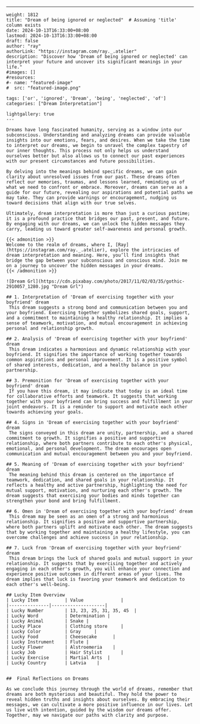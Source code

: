 ---
    weight: 1812
    title: "Dream of being ignored or neglected"  # Assuming 'title' column exists
    date: 2024-10-13T16:33:00+08:00
    lastmod: 2024-10-13T16:33:00+08:00
    draft: false
    author: "ray"
    authorLink: "https://instagram.com/ray._.atelier"
    description: "Discover how 'Dream of being ignored or neglected' can interpret your future and uncover its significant meanings in your life."
    #images: []
    #resources:
    #- name: "featured-image"
    #  src: "featured-image.png"
    
    tags: ['or', 'ignored', 'Dream', 'being', 'neglected', 'of']
    categories: ["Dream Interpretation"]
    
    lightgallery: true
    ---
    
    Dreams have long fascinated humanity, serving as a window into our subconscious. Understanding and analyzing dreams can provide valuable insights into our emotions, fears, and desires. When we take the time to interpret our dreams, we begin to unravel the complex tapestry of our inner thoughts. This process not only helps us understand ourselves better but also allows us to connect our past experiences with our present circumstances and future possibilities.
    
    By delving into the meanings behind specific dreams, we can gain clarity about unresolved issues from our past. These dreams often reflect our memories, traumas, and lessons learned, reminding us of what we need to confront or embrace. Moreover, dreams can serve as a guide for our future, revealing our aspirations and potential paths we may take. They can provide warnings or encouragement, nudging us toward decisions that align with our true selves.
    
    Ultimately, dream interpretation is more than just a curious pastime; it is a profound practice that bridges our past, present, and future. By engaging with our dreams, we can unlock the hidden messages they carry, leading us toward greater self-awareness and personal growth.
    
    {{< admonition >}}
    Welcome to the realm of dreams, where I, [Ray](https://instagram.com/ray._.atelier), explore the intricacies of dream interpretation and meaning. Here, you’ll find insights that bridge the gap between your subconscious and conscious mind. Join me on a journey to uncover the hidden messages in your dreams.
    {{< /admonition >}}
    
    ![Dream Grl](https://cdn.pixabay.com/photo/2017/11/02/03/35/gothic-2910057_1280.jpg "Dream Grl")
    
    ## 1. Interpretation of 'Dream of exercising together with your boyfriend' dream
     This dream suggests a strong bond and communication between you and your boyfriend. Exercising together symbolizes shared goals, support, and a commitment to maintaining a healthy relationship. It implies a sense of teamwork, motivation, and mutual encouragement in achieving personal and relationship growth.
    
    ## 2. Analysis of 'Dream of exercising together with your boyfriend' dream
     This dream indicates a harmonious and dynamic relationship with your boyfriend. It signifies the importance of working together towards common aspirations and personal improvement. It is a positive symbol of shared interests, dedication, and a healthy balance in your partnership.
    
    ## 3. Premonition for 'Dream of exercising together with your boyfriend' dream
     If you have this dream, it may indicate that today is an ideal time for collaborative efforts and teamwork. It suggests that working together with your boyfriend can bring success and fulfillment in your joint endeavors. It is a reminder to support and motivate each other towards achieving your goals.
    
    ## 4. Signs in 'Dream of exercising together with your boyfriend' dream
     The signs conveyed in this dream are unity, partnership, and a shared commitment to growth. It signifies a positive and supportive relationship, where both partners contribute to each other's physical, emotional, and personal development. The dream encourages open communication and mutual encouragement between you and your boyfriend.
    
    ## 5. Meaning of 'Dream of exercising together with your boyfriend' dream
     The meaning behind this dream is centered on the importance of teamwork, dedication, and shared goals in your relationship. It reflects a healthy and active partnership, highlighting the need for mutual support, motivation, and nurturing each other's growth. The dream suggests that exercising your bodies and minds together can strengthen your bond and bring fulfillment.
    
    ## 6. Omen in 'Dream of exercising together with your boyfriend' dream
     This dream may be seen as an omen of a strong and harmonious relationship. It signifies a positive and supportive partnership, where both partners uplift and motivate each other. The dream suggests that by working together and maintaining a healthy lifestyle, you can overcome challenges and achieve success in your relationship.
    
    ## 7. Luck from 'Dream of exercising together with your boyfriend' dream
     This dream brings the luck of shared goals and mutual support in your relationship. It suggests that by exercising together and actively engaging in each other's growth, you will enhance your connection and experience positive outcomes in different areas of your lives. The dream implies that luck is favoring your teamwork and dedication to each other's well-being.
    
    ## Lucky Item Overview
    | Lucky Item          | Value              |
    |---------------|--------------------|
    | Lucky Number        | 13, 23, 25, 31, 35, 45  |
    | Lucky Word          | Determination |
    | Lucky Animal        | Snake |
    | Lucky Place         | Clothing store     |
    | Lucky Color         | Gray     |
    | Lucky Food          | Cheesecake      |
    | Lucky Instrument    | Flute |
    | Lucky Flower        | Alstroemeria    |
    | Lucky Job           | Hair Stylist       |
    | Lucky Exercise      | Martial Arts  |
    | Lucky Country       | Latvia    |
    
    
    ##  Final Reflections on Dreams
    
    As we conclude this journey through the world of dreams, remember that dreams are both mysterious and beautiful. They hold the power to reveal hidden truths and insights about ourselves. By embracing their messages, we can cultivate a more positive influence in our lives. Let us live with intention, guided by the wisdom our dreams offer. Together, may we navigate our paths with clarity and purpose.
    